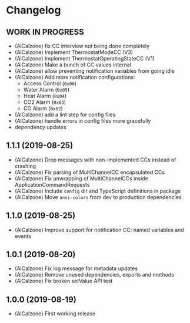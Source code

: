 # Changelog
<!--
	Placeholder for next release:
	## __WORK IN PROGRESS__
-->

## __WORK IN PROGRESS__
* (AlCalzone) fix CC interview not being done completely
* (AlCalzone) Implement ThermostatModeCC (V3)
* (AlCalzone) Implement ThermostatOperatingStateCC (V1)
* (AlCalzone) Make a bunch of CC values internal
* (AlCalzone) allow preventing notification variables from going idle
* (AlCalzone) Add more notification configurations:
    * Access Control (`0x06`)
    * Water Alarm (`0x05`)
    * Heat Alarm (`0x04`)
    * CO2 Alarm (`0x03`)
    * CO Alarm (`0x02`)
* (AlCalzone) add a lint step for config files
* (AlCalzone) handle errors in config files more gracefully
* dependency updates

## 1.1.1 (2019-08-25)
* (AlCalzone) Drop messages with non-implemented CCs instead of crashing
* (AlCalzone) Fix parsing of MultiChannelCC encapsulated CCs
* (AlCalzone) Fix unwrapping of MultiChannelCCs inside ApplicationCommandRequests
* (AlCalzone) Include `config` dir and TypeScript definitions in package
* (AlCalzone) Move `ansi-colors` from dev to production dependencies

## 1.1.0 (2019-08-25)
* (AlCalzone) Improve support for notification CC: named variables and events

## 1.0.1 (2019-08-20)
* (AlCalzone) Fix log message for metadata updates
* (AlCalzone) Remove unused dependencies, exports and methods
* (AlCalzone) Fix broken setValue API test

## 1.0.0 (2019-08-19)
* (AlCalzone) First working release
